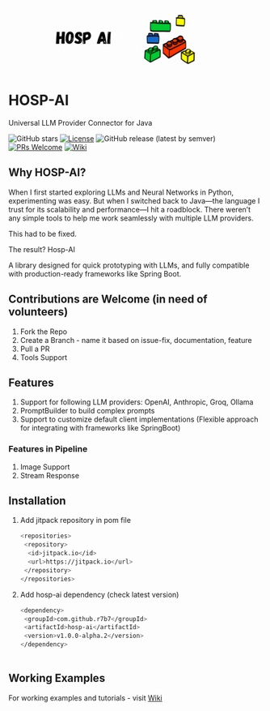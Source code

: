 ![Banner GIF](banner.gif)

# HOSP-AI
Universal LLM Provider Connector for Java

![GitHub stars](https://img.shields.io/github/stars/r7b7/hosp-ai?style=social)
[![License](https://img.shields.io/badge/License-Apache_2.0-blue.svg)](https://opensource.org/licenses/Apache-2.0)
![GitHub release (latest by semver)](https://img.shields.io/github/v/tag/r7b7/hosp-ai)
[![PRs Welcome](https://img.shields.io/badge/PRs-welcome-brightgreen.svg)](CONTRIBUTING.md)
[![Wiki](https://img.shields.io/badge/Documentation-Wiki-blue)](https://github.com/r7b7/hosp-ai/wiki)

## Why HOSP-AI?
When I first started exploring LLMs and Neural Networks in Python, experimenting was easy. But when I switched back to Java—the language I trust for its scalability and performance—I hit a roadblock. There weren’t any simple tools to help me work seamlessly with multiple LLM providers.

This had to be fixed.

The result? Hosp-AI 

A library designed for quick prototyping with LLMs, and fully compatible with production-ready frameworks like Spring Boot.

## Contributions are Welcome (in need of volunteers)
1. Fork the Repo
2. Create a Branch - name it based on issue-fix, documentation, feature
3. Pull a PR
4. Tools Support

## Features
1. Support for following LLM providers: OpenAI, Anthropic, Groq, Ollama
2. PromptBuilder to build complex prompts
3. Support to customize default client implementations (Flexible approach for integrating with frameworks like SpringBoot)

### Features in Pipeline
1. Image Support
2. Stream Response
      
## Installation
1. Add jitpack repository in pom file
    ```bash
    <repositories>
     <repository>
      <id>jitpack.io</id>
      <url>https://jitpack.io</url>
     </repository>
    </repositories>

2. Add hosp-ai dependency (check latest version)
    ```bash
    <dependency>
     <groupId>com.github.r7b7</groupId>
     <artifactId>hosp-ai</artifactId>
     <version>v1.0.0-alpha.2</version>
    </dependency>


   
## Working Examples
For working examples and tutorials - visit [Wiki](https://github.com/r7b7/hosp-ai/wiki)
